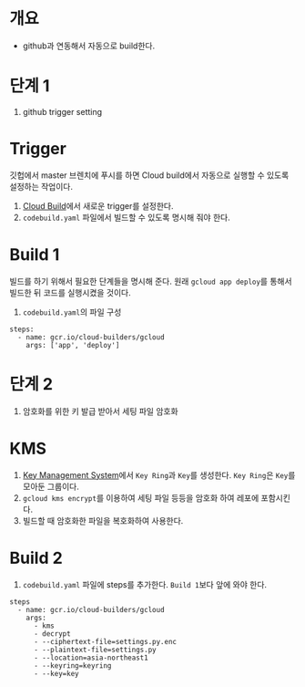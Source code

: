 # 개요
* github과 연동해서 자동으로 build한다.

# 단계 1
1. github trigger setting

# Trigger
깃헙에서 master 브렌치에 푸시를 하면 Cloud build에서 자동으로 실행할 수 있도록 설정하는 작업이다.
1. [Cloud Build](https://console.cloud.google.com/cloud-build/triggers)에서 새로운 trigger를 설정한다.
1. `codebuild.yaml` 파일에서 빌드할 수 있도록 명시해 줘야 한다.

# Build 1
빌드를 하기 위해서 필요한 단계들을 명시해 준다. 원래 `gcloud app deploy`를 통해서 빌드한 뒤 코드를 실행시켰을 것이다.
1. `codebuild.yaml`의 파일 구성
```
steps:
  - name: gcr.io/cloud-builders/gcloud
    args: ['app', 'deploy']
```

# 단계 2
1. 암호화를 위한 키 발급 받아서 세팅 파일 암호화

# KMS
1. [Key Management System](https://console.cloud.google.com/security/kms)에서 `Key Ring`과 `Key`를 생성한다. `Key Ring`은 `Key`를 모아둔 그룹이다.
1. `gcloud kms encrypt`를 이용하여 세팅 파일 등등을 암호화 하여 레포에 포함시킨다.
1. 빌드할 때 암호화한 파일을 복호화하여 사용한다.

# Build 2
1. `codebuild.yaml` 파일에 steps를 추가한다. `Build 1`보다 앞에 와야 한다.
```
steps
  - name: gcr.io/cloud-builders/gcloud
    args:
      - kms
      - decrypt
      - --ciphertext-file=settings.py.enc
      - --plaintext-file=settings.py
      - --location=asia-northeast1
      - --keyring=keyring
      - --key=key
```
